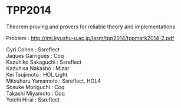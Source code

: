 TPP2014
=======

Theorem proving and provers for reliable theory and implementations 

Problem : http://imi.kyushu-u.ac.jp/lasm/tpp2014/tppmark2014-2.pdf

Cyri Cohen		:	Ssreflect  
Jaques Garrigues	:	Coq  
Kazuhiko Sakaguchi	:	Ssreflect  
Kazuhisa Nakasho	:	Mizar  
Kei Tsujimoto : HOL Light  
Mitsuharu Yamamoto	:	Ssreflect, HOL4  
Sosuke Moriguchi	:	Coq  
Takashi Miyamoto	:	Coq  
Yoichi Hirai		:	Ssreflect  
